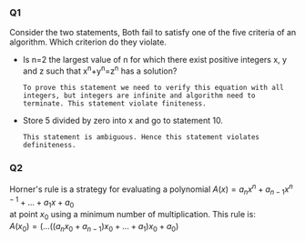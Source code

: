 ### Q1
Consider the two statements, Both fail to satisfy one of the five criteria of an algorithm. Which criterion do they violate.
* Is n=2 the largest value of n for which there exist positive integers x, y and z such that x<sup>n</sup>+y<sup>n</sup>=z<sup>n</sup> has a solution?
    ```
    To prove this statement we need to verify this equation with all integers, but integers are infinite and algorithm need to terminate. This statement violate finiteness.
    ```
* Store 5 divided by zero into x and go to statement 10.
    ```
    This statement is ambiguous. Hence this statement violates definiteness.
    ```
### Q2
Horner's rule is a strategy for evaluating a polynomial $A(x)=a_nx^n+a_{n-1}x^{n-1}+...+ a_1x+a_0$
<br>at point $x_0$ using a minimum number of multiplication. This rule is:
<br>$A(x_0)=(...((a_nx_0+a_{n-1})x_0+...+a_1)x_0+a_0)$
```
```
